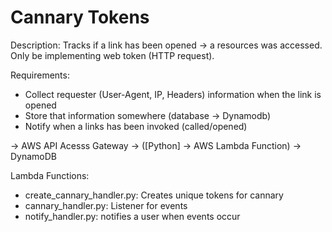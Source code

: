 # Cannary Tokens

Description: Tracks if a link has been opened -> a resources was accessed. Only be implementing web token (HTTP request).

Requirements:
- Collect requester (User-Agent, IP, Headers) information when the link is opened
- Store that information somewhere (database -> Dynamodb)
- Notify when a links has been invoked (called/opened)

-> AWS API Acesss Gateway -> ([Python] -> AWS Lambda Function) -> DynamoDB

Lambda Functions:
- create_cannary_handler.py: Creates unique tokens for cannary
- cannary_handler.py: Listener for events
- notify_handler.py: notifies a user when events occur

<!-- EOF -->